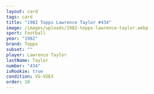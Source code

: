 ```yaml
---
layout: card
tags: card
title: "1982 Topps Lawrence Taylor #434"
image: /images/uploads/1982-topps-lawrence-taylor.webp
sport: Football
year: "1982"
brand: Topps
subset: ""
player: Lawrence Taylor
lastName: Taylor
number: "434"
isRookie: true
condition: VG-VGEX
order: 10
---
```

